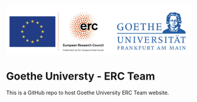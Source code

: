 ![](/static/img/logo-erc-goethe.png)

# Goethe Universty - ERC Team

This is a GitHub repo to host Goethe University ERC Team website.
